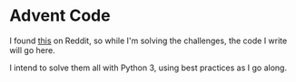 # Advent Code

I found [this](http://adventofcode.com/) on Reddit, so while I'm
solving the challenges, the code I write will go here.

I intend to solve them all with Python 3, using best practices as I go
along.
